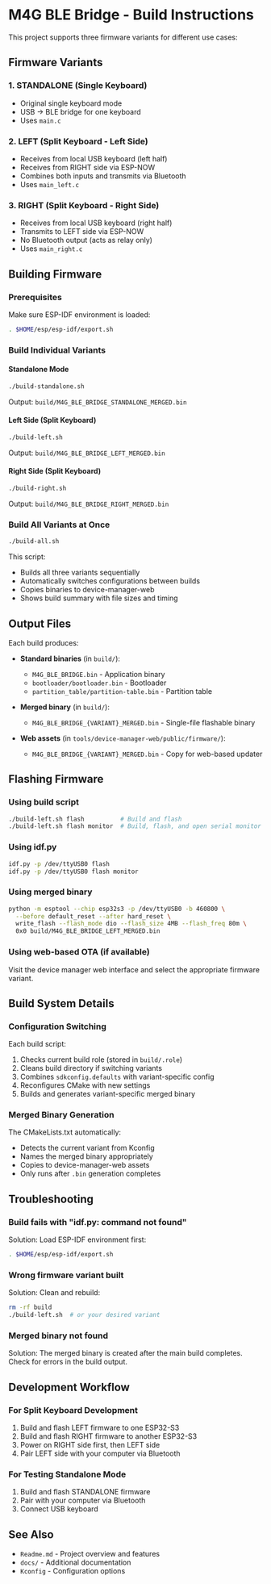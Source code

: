 # M4G BLE Bridge - Build Instructions

This project supports three firmware variants for different use cases:

## Firmware Variants

### 1. **STANDALONE** (Single Keyboard)
- Original single keyboard mode
- USB → BLE bridge for one keyboard
- Uses `main.c`

### 2. **LEFT** (Split Keyboard - Left Side)
- Receives from local USB keyboard (left half)
- Receives from RIGHT side via ESP-NOW
- Combines both inputs and transmits via Bluetooth
- Uses `main_left.c`

### 3. **RIGHT** (Split Keyboard - Right Side)
- Receives from local USB keyboard (right half)
- Transmits to LEFT side via ESP-NOW
- No Bluetooth output (acts as relay only)
- Uses `main_right.c`

## Building Firmware

### Prerequisites
Make sure ESP-IDF environment is loaded:
```bash
. $HOME/esp/esp-idf/export.sh
```

### Build Individual Variants

#### Standalone Mode
```bash
./build-standalone.sh
```
Output: `build/M4G_BLE_BRIDGE_STANDALONE_MERGED.bin`

#### Left Side (Split Keyboard)
```bash
./build-left.sh
```
Output: `build/M4G_BLE_BRIDGE_LEFT_MERGED.bin`

#### Right Side (Split Keyboard)
```bash
./build-right.sh
```
Output: `build/M4G_BLE_BRIDGE_RIGHT_MERGED.bin`

### Build All Variants at Once
```bash
./build-all.sh
```
This script:
- Builds all three variants sequentially
- Automatically switches configurations between builds
- Copies binaries to device-manager-web
- Shows build summary with file sizes and timing

## Output Files

Each build produces:
- **Standard binaries** (in `build/`):
  - `M4G_BLE_BRIDGE.bin` - Application binary
  - `bootloader/bootloader.bin` - Bootloader
  - `partition_table/partition-table.bin` - Partition table

- **Merged binary** (in `build/`):
  - `M4G_BLE_BRIDGE_{VARIANT}_MERGED.bin` - Single-file flashable binary

- **Web assets** (in `tools/device-manager-web/public/firmware/`):
  - `M4G_BLE_BRIDGE_{VARIANT}_MERGED.bin` - Copy for web-based updater

## Flashing Firmware

### Using build script
```bash
./build-left.sh flash          # Build and flash
./build-left.sh flash monitor  # Build, flash, and open serial monitor
```

### Using idf.py
```bash
idf.py -p /dev/ttyUSB0 flash
idf.py -p /dev/ttyUSB0 flash monitor
```

### Using merged binary
```bash
python -m esptool --chip esp32s3 -p /dev/ttyUSB0 -b 460800 \
  --before default_reset --after hard_reset \
  write_flash --flash_mode dio --flash_size 4MB --flash_freq 80m \
  0x0 build/M4G_BLE_BRIDGE_LEFT_MERGED.bin
```

### Using web-based OTA (if available)
Visit the device manager web interface and select the appropriate firmware variant.

## Build System Details

### Configuration Switching
Each build script:
1. Checks current build role (stored in `build/.role`)
2. Cleans build directory if switching variants
3. Combines `sdkconfig.defaults` with variant-specific config
4. Reconfigures CMake with new settings
5. Builds and generates variant-specific merged binary

### Merged Binary Generation
The CMakeLists.txt automatically:
- Detects the current variant from Kconfig
- Names the merged binary appropriately
- Copies to device-manager-web assets
- Only runs after `.bin` generation completes

## Troubleshooting

### Build fails with "idf.py: command not found"
Solution: Load ESP-IDF environment first:
```bash
. $HOME/esp/esp-idf/export.sh
```

### Wrong firmware variant built
Solution: Clean and rebuild:
```bash
rm -rf build
./build-left.sh  # or your desired variant
```

### Merged binary not found
Solution: The merged binary is created after the main build completes. Check for errors in the build output.

## Development Workflow

### For Split Keyboard Development
1. Build and flash LEFT firmware to one ESP32-S3
2. Build and flash RIGHT firmware to another ESP32-S3
3. Power on RIGHT side first, then LEFT side
4. Pair LEFT side with your computer via Bluetooth

### For Testing Standalone Mode
1. Build and flash STANDALONE firmware
2. Pair with your computer via Bluetooth
3. Connect USB keyboard

## See Also
- `Readme.md` - Project overview and features
- `docs/` - Additional documentation
- `Kconfig` - Configuration options
